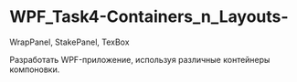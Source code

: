 # WPF_Task4-Containers_n_Layouts-
WrapPanel, StakePanel, TexBox

Разработать WPF-приложение, используя различные контейнеры
компоновки.
